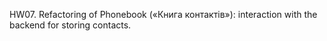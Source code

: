 HW07. Refactoring of Phonebook («Книга контактів»): interaction with the backend for storing contacts.
